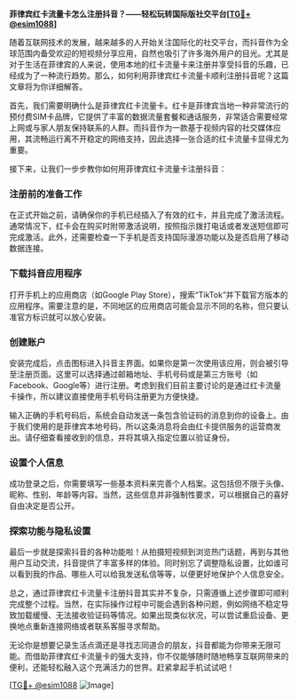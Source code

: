 **菲律宾红卡流量卡怎么注册抖音？——轻松玩转国际版社交平台[[TG💪+ @esim1088](https://t.me/s/esim1088)]**

随着互联网技术的发展，越来越多的人开始关注国际化的社交平台，而抖音作为全球范围内备受欢迎的短视频分享应用，自然也吸引了许多海外用户的目光。尤其是对于生活在菲律宾的人来说，使用本地的红卡流量卡来注册并享受抖音的乐趣，已经成为了一种流行趋势。那么，如何利用菲律宾红卡流量卡顺利注册抖音呢？这篇文章将为你详细解答。

首先，我们需要明确什么是菲律宾红卡流量卡。红卡是菲律宾当地一种非常流行的预付费SIM卡品牌，它提供了丰富的数据流量套餐和通话服务，非常适合需要经常上网或与家人朋友保持联系的人群。而抖音作为一款基于视频内容的社交媒体应用，其流畅运行离不开稳定的网络支持，因此选择一张合适的红卡流量卡显得尤为重要。

接下来，让我们一步步教你如何用菲律宾红卡流量卡注册抖音：

### 注册前的准备工作

在正式开始之前，请确保你的手机已经插入了有效的红卡，并且完成了激活流程。通常情况下，红卡会在购买时附带激活说明，按照指示拨打电话或者发送短信即可完成激活。此外，还需要检查一下手机是否支持国际漫游功能以及是否启用了移动数据连接。

### 下载抖音应用程序

打开手机上的应用商店（如Google Play Store），搜索“TikTok”并下载官方版本的应用程序。需要注意的是，不同地区的应用商店可能会显示不同的名称，但只要认准官方标识就可以放心安装。

### 创建账户

安装完成后，点击图标进入抖音主界面。如果你是第一次使用该应用，则会被引导至注册页面。这里可以选择通过邮箱地址、手机号码或是第三方账号（如Facebook、Google等）进行注册。考虑到我们目前主要讨论的是通过红卡流量卡操作，所以建议直接使用手机号码注册更为方便快捷。

输入正确的手机号码后，系统会自动发送一条包含验证码的消息到你的设备上。由于我们使用的是菲律宾本地号码，所以这条消息将会由红卡提供服务的运营商发出。请仔细查看接收到的信息，并将其填入指定位置以验证身份。

### 设置个人信息

成功登录之后，你需要填写一些基本资料来完善个人档案。这包括但不限于头像、昵称、性别、年龄等内容。当然，这些信息并非强制性要求，可以根据自己的喜好自由决定是否公开。

### 探索功能与隐私设置

最后一步就是探索抖音的各种功能啦！从拍摄短视频到浏览热门话题，再到与其他用户互动交流，抖音提供了丰富多样的体验。同时别忘了调整隐私设置，比如谁可以看到我的作品、哪些人可以给我发送私信等等，以便更好地保护个人信息安全。

总之，通过菲律宾红卡流量卡注册抖音其实并不复杂，只需遵循上述步骤即可顺利完成整个过程。当然，在实际操作过程中可能会遇到各种问题，例如网络不稳定导致加载缓慢、无法接收验证码等情况。如果出现类似状况，可以尝试重启设备、更换地点重新连接网络或者联系客服寻求帮助。

无论你是想要记录生活点滴还是寻找志同道合的朋友，抖音都能为你带来无限可能。而借助菲律宾红卡流量卡的强大支持，你不仅能够随时随地畅享互联网带来的便利，还能轻松融入这个充满活力的世界。赶紧拿起手机试试吧！

[[TG💪+ @esim1088](https://t.me/s/esim1088) ![Image](https://i.postimg.cc/4NQfJmqS/Snipaste-2025-05-13-00-14-12.png)]